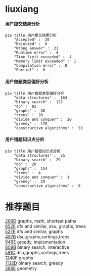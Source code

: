 # liuxiang

<!-- tabs:start -->



#### **用户提交结果分析**

```mermaid
pie title 用户提交结果分析
    "Accepted" :  20
    "Rejected" :  0
    "Wrong answer" :  21
    "Runtime error" :  4
    "Time limit exceeded" :  4
    "Memory limit exceeded" :  1
    "Compilation error" :  0
    "Partial" :  0
```

#### **用户做题类型偏好分析**

```mermaid
pie title 用户做题类型偏好分析
    "data structures" :  163
    "binary search" :  127
    "dp" :  82
    "graphs" :  38
    "trees" :  28
    "divide and conquer" :  20
    "greedy" :  178
    "constructive algorithms" :  53
```
#### **用户错题知识点分析**

```mermaid
pie title 用户错题知识点分析
    "data structures" :  25
    "binary search" :  29
    "dp" :  20
    "graphs" :  154
    "trees" :  4
    "divide and conquer" :  1
    "greedy" :  29
    "constructive algorithms" :  0
```



<!-- tabs:end -->
# 推荐题目
[266D](https://codeforces.com/contest/266/problem/D)		graphs,
                        math,
                        shortest paths		  
[652E](https://codeforces.com/contest/652/problem/E)		dfs and similar,
                        dsu,
                        graphs,
                        trees		  
[527E](https://codeforces.com/contest/527/problem/E)		dfs and similar,
                        graphs		  
[497B](https://codeforces.com/contest/497/problem/B)		dsu,graphs,sortings,trees		  
[946E](https://codeforces.com/contest/946/problem/E)		greedy,
                        implementation		  
[809B](https://codeforces.com/contest/809/problem/B)		binary search,
                        interactive		  
[591C](https://codeforces.com/contest/591/problem/C)		dsu,graphs,sortings,trees		  
[1240F](https://codeforces.com/contest/1240/problem/F)		graphs		  
[1132D](https://codeforces.com/contest/1132/problem/D)		binary search,
                        greedy		  
[388E](https://codeforces.com/contest/388/problem/E)		geometry		  
